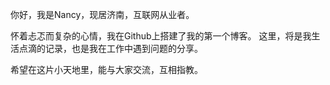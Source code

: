 你好，我是Nancy，现居济南，互联网从业者。

怀着忐忑而复杂的心情，我在Github上搭建了我的第一个博客。
这里，将是我生活点滴的记录，也是我在工作中遇到问题的分享。

希望在这片小天地里，能与大家交流，互相指教。